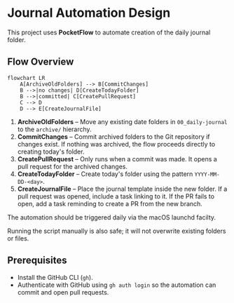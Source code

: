 # Journal Automation Design

This project uses **PocketFlow** to automate creation of the daily journal folder.

## Flow Overview

```mermaid
flowchart LR
    A[ArchiveOldFolders] --> B[CommitChanges]
    B -->|no changes| D[CreateTodayFolder]
    B -->|committed| C[CreatePullRequest]
    C --> D
    D --> E[CreateJournalFile]
```

1. **ArchiveOldFolders** – Move any existing date folders in `00_daily-journal` to the `archive/` hierarchy.
2. **CommitChanges** – Commit archived folders to the Git repository if changes exist. If nothing was archived, the flow proceeds directly to creating today's folder.
3. **CreatePullRequest** – Only runs when a commit was made. It opens a pull request for the archived changes.
4. **CreateTodayFolder** – Create today's folder using the pattern `YYYY-MM-DD-<day>`.
5. **CreateJournalFile** – Place the journal template inside the new folder. If a pull request was opened, include a task linking to it. If the PR fails to open, add a task reminding to create a PR from the new branch.

The automation should be triggered daily via the macOS launchd facilty.

Running the script manually is also safe; it will not overwrite existing folders or files.

## Prerequisites

- Install the GitHub CLI (`gh`).
- Authenticate with GitHub using `gh auth login` so the automation can commit and open pull requests.
